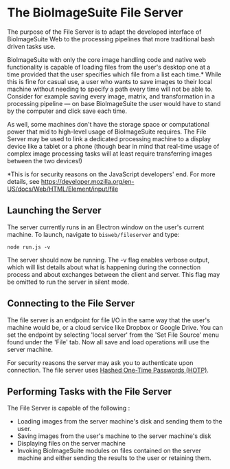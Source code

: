 # The BioImageSuite File Server 

The purpose of the File Server is to adapt the developed interface of BioImageSuite Web to the processing pipelines that more traditional bash driven tasks use. 

BioImageSuite with only the core image handling code and native web functionality is capable of loading files from the user's desktop one at a time provided that the user specifies which file from a list each time.* While this is fine for casual use, a user who wants to save images to their local machine without needing to specify a path every time will not be able to. Consider for example saving every image, matrix, and transformation in a processing pipeline — on base BioImageSuite the user would have to stand by the computer and click save each time. 

As well, some machines don't have the storage space or computational power that mid to high-level usage of BioImageSuite requires. The File Server may be used to link a dedicated processing machine to a display device like a tablet or a phone (though bear in mind that real-time usage of complex image processing tasks will at least require transferring images between the two devices!) 

*This is for security reasons on the JavaScript developers' end. For more details, see https://developer.mozilla.org/en-US/docs/Web/HTML/Element/input/file

## Launching the Server

The server currently runs in an Electron window on the user's current machine. To launch, navigate to `bisweb/fileserver` and type: 

    node run.js -v 

The server should now be running. The -v flag enables verbose output, which will list details about what is happening during the connection process and about exchanges between the client and server. This flag may be omitted to run the server in silent mode. 

## Connecting to the File Server

The file server is an endpoint for file I/O in the same way that the user's machine would be, or a cloud service like Dropbox or Google Drive. You can set the endpoint by selecting 'local server' from the 'Set File Source' menu found under the 'File' tab. Now all save and load operations will use the server machine. 

For security reasons the server may ask you to authenticate upon connection. The file server uses [Hashed One-Time Passwords (HOTP)](https://en.wikipedia.org/wiki/One-time_password#Methods_of_generating_the_OTP). 

## Performing Tasks with the File Server

The File Server is capable of the following : 

* Loading images from the server machine's disk and sending them to the user. 
* Saving images from the user's machine to the server machine's disk
* Displaying files on the server machine
* Invoking BioImageSuite modules on files contained on the server machine and either sending the results to the user or retaining them. 

